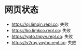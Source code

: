# 网页状态
- https://qi.limqin.repl.co: 失败
- https://ko.limkco.repl.co: 失败
- https://ypto.tnpyv.repl.co: 失败
- https://v2ray.yoyho.repl.co: 失败
